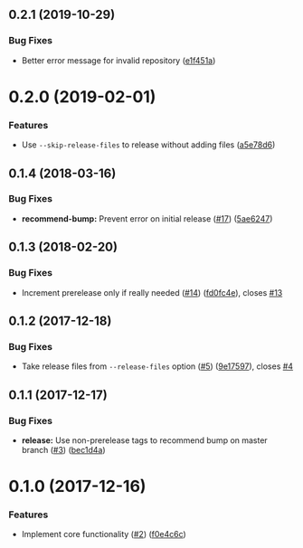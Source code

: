 <a name="0.2.1"></a>
## 0.2.1 (2019-10-29)


### Bug Fixes

* Better error message for invalid repository ([e1f451a](https://github.com/ls-age/bump-version/commits/e1f451a))




<a name="0.2.0"></a>
# 0.2.0 (2019-02-01)


### Features

* Use `--skip-release-files` to release without adding files ([a5e78d6](https://github.com/ls-age/bump-version/commits/a5e78d6))




<a name="0.1.4"></a>
## 0.1.4 (2018-03-16)


### Bug Fixes

* **recommend-bump:** Prevent error on initial release ([#17](https://github.com/ls-age/bump-version/issues/17)) ([5ae6247](https://github.com/ls-age/bump-version/commits/5ae6247))




<a name="0.1.3"></a>
## 0.1.3 (2018-02-20)


### Bug Fixes

* Increment prerelease only if really needed ([#14](https://github.com/ls-age/bump-version/issues/14)) ([fd0fc4e](https://github.com/ls-age/bump-version/commits/fd0fc4e)), closes [#13](https://github.com/ls-age/bump-version/issues/13)




<a name="0.1.2"></a>
## 0.1.2 (2017-12-18)


### Bug Fixes

* Take release files from `--release-files` option ([#5](https://github.com/ls-age/bump-version/issues/5)) ([9e17597](https://github.com/ls-age/bump-version/commits/9e17597)), closes [#4](https://github.com/ls-age/bump-version/issues/4)




<a name="0.1.1"></a>
## 0.1.1 (2017-12-17)


### Bug Fixes

* **release:** Use non-prerelease tags to recommend bump on master branch ([#3](https://github.com/ls-age/bump-version/issues/3)) ([bec1d4a](https://github.com/ls-age/bump-version/commits/bec1d4a))




<a name="0.1.0"></a>
# 0.1.0 (2017-12-16)


### Features

* Implement core functionality ([#2](https://github.com/ls-age/bump-version/issues/2)) ([f0e4c6c](https://github.com/ls-age/bump-version/commits/f0e4c6c))



